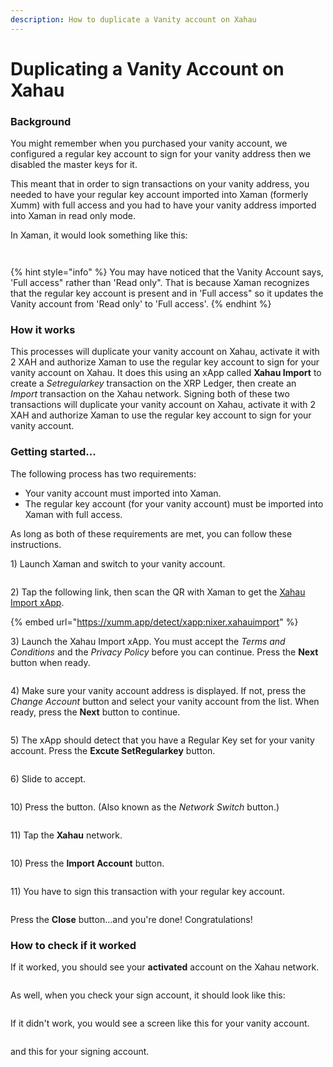 ```yaml
---
description: How to duplicate a Vanity account on Xahau
---
```


# Duplicating a Vanity Account on Xahau

### Background

You might remember when you purchased your vanity account, we configured a regular key account to sign for your vanity address then we disabled the master keys for it.&#x20;

This meant that in order to sign transactions on your vanity address, you needed to have your regular key account imported into Xaman (formerly Xumm) with full access and you had to have your vanity address imported into Xaman in read only mode.

In Xaman, it would look something like this:

<figure><img src="../../.gitbook/assets/image (1) (1) (1) (1) (1) (1).png" alt=""><figcaption></figcaption></figure>

<figure><img src="../../.gitbook/assets/image (1) (1) (1) (1) (1) (1) (1).png" alt=""><figcaption></figcaption></figure>

{% hint style="info" %}
You may have noticed that the Vanity Account says, 'Full access" rather than 'Read only". That is because Xaman recognizes that the regular key account is present and in 'Full access" so it updates the Vanity account from 'Read only' to 'Full access'.
{% endhint %}

### How it works

This processes will duplicate your vanity account on Xahau, activate it with 2 XAH and authorize Xaman to use the regular key account to sign for your vanity account on Xahau. It does this using an xApp called **Xahau Import** to create a _Setregularkey_ transaction on the XRP Ledger, then create an _Import_ transaction on the Xahau network. Signing both of these two transactions will duplicate your vanity account on Xahau, activate it with 2 XAH and authorize Xaman to use the regular key account to sign for your vanity account.&#x20;

### Getting started...&#x20;

The following process has two requirements:

* Your vanity account must imported into Xaman.
* The regular key account (for your vanity account) must be imported into Xaman with full access.

As long as both of these requirements are met, you can follow these instructions.

1\) Launch Xaman and switch to your vanity account.

<figure><img src="../../.gitbook/assets/image (71).png" alt=""><figcaption></figcaption></figure>

2\) Tap the following link, then scan the QR with Xaman to get the [Xahau Import xApp](https://xumm.app/detect/xapp:nixer.xahauimport).

{% embed url="https://xumm.app/detect/xapp:nixer.xahauimport" %}

3\) Launch the Xahau Import xApp. You must accept the _Terms and Conditions_ and the _Privacy Policy_ before you can continue. Press the **Next** button when ready.

<figure><img src="../../.gitbook/assets/image (1) (1) (1) (1) (1) (1) (1) (1) (1) (1) (1).png" alt=""><figcaption></figcaption></figure>

4\) Make sure your vanity account address is displayed. If not, press the _Change Account_ button and select your vanity account from the list. When ready, press the **Next** button to continue.

<figure><img src="../../.gitbook/assets/image (72).png" alt=""><figcaption></figcaption></figure>

5\) The xApp should detect that you have a Regular Key set for your vanity account. Press the **Excute SetRegularkey** button.

<figure><img src="../../.gitbook/assets/image (52).png" alt=""><figcaption></figcaption></figure>

6\) Slide to accept.

<figure><img src="../../.gitbook/assets/image (1) (1) (1) (1) (1).png" alt=""><figcaption></figcaption></figure>

10\) Press the <img src="../../.gitbook/assets/image (5).png" alt="" data-size="line">button. (Also known as the _Network Switch_ button.)

<figure><img src="../../.gitbook/assets/image (1) (1) (1) (1).png" alt=""><figcaption></figcaption></figure>

11\) Tap the **Xahau** network.

<figure><img src="../../.gitbook/assets/image (2) (1) (1).png" alt=""><figcaption></figcaption></figure>

10\) Press the **Import Account** button.

<figure><img src="../../.gitbook/assets/image (1) (1) (1) (1) (1) (1) (1) (1) (1) (1) (1) (1).png" alt=""><figcaption></figcaption></figure>

11\) You have to sign this transaction with your regular key account.

<figure><img src="../../.gitbook/assets/image (73).png" alt=""><figcaption></figcaption></figure>

Press the **Close** button...and you're done! Congratulations!

### How to check if it worked

If it worked, you should see your **activated** account on the Xahau network.

<figure><img src="../../.gitbook/assets/image (74).png" alt=""><figcaption></figcaption></figure>

As well, when you check your sign account, it should look like this:

<figure><img src="../../.gitbook/assets/image (75).png" alt=""><figcaption></figcaption></figure>

If it didn't work, you would see a screen like this for your vanity account.

<figure><img src="../../.gitbook/assets/image (76).png" alt=""><figcaption></figcaption></figure>

and this for your signing account.

<figure><img src="../../.gitbook/assets/image (2).png" alt=""><figcaption></figcaption></figure>


